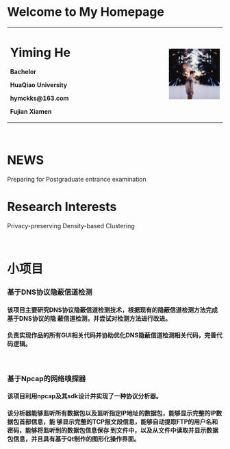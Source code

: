 # Welcome to My Homepage

<table border="0">
  <tr>
    <td width="70%">
      <h1>Yiming He</h1>
      <p><b>Bachelor</b></p>
      <p><b>HuaQiao University</b></p>
      <p><b>hymckks@163.com</b></p>
      <p><b>Fujian Xiamen</b></p>
    </td>
    <td width="25%">
      <img src="/头像.jpg" width="100%">   
    </td>
  </tr>
</table>

&nbsp;
# NEWS 
Preparing for Postgraduate entrance examination
&nbsp;
# Research Interests
Privacy-preserving Density-based Clustering

&nbsp;
&nbsp;
# 小项目
### 基于DNS协议隐蔽信道检测
#### 该项目主要研究DNS协议隐蔽信道检测技术，根据现有的隐蔽信道检测方法完成基于DNS协议的隐 蔽信道检测，并尝试对检测方法进行改进。 
#### 负责实现作品的所有GUI相关代码并协助优化DNS隐蔽信道检测相关代码，完善代码逻辑。
&nbsp;
### 基于Npcap的网络嗅探器
#### 该项目利用npcap及其sdk设计并实现了一种协议分析器。 
#### 该分析器能够监听所有数据包以及监听指定IP地址的数据包，能够显示完整的IP数据包首部信息，能 够显示完整的TCP报文段信息，能够自动提取FTP的用户名和密码，能够将监听到的数据包信息保存 到文件中，以及从文件中读取并显示数据包信息，并且具有基于Qt制作的图形化操作界面。
